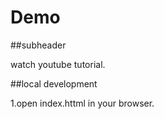 # Demo


##subheader

watch youtube tutorial.

##local development

1.open index.httml in your browser.
